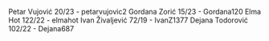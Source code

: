 Petar Vujović 20/23 - petarvujovic2 
Gordana Zorić 15/23 - Gordana120
Elma Hot 122/22 - elmahot
Ivan Živaljević 72/19 - IvanZ1377
Dejana Todorović 102/22 - Dejana687
